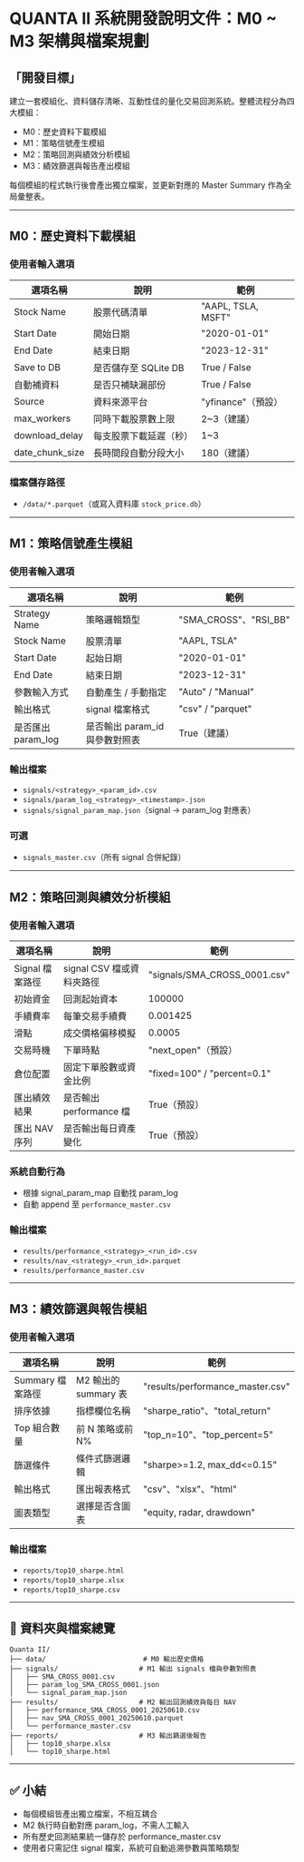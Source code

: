 # QUANTA II 系統開發說明文件：M0 ~ M3 架構與檔案規劃

## 「開發目標」

建立一套模組化、資料儲存清晰、互動性佳的量化交易回測系統。整體流程分為四大模組：

* M0：歷史資料下載模組
* M1：策略信號產生模組
* M2：策略回測與績效分析模組
* M3：績效篩選與報告產出模組

每個模組的程式執行後會產出獨立檔案，並更新對應的 Master Summary 作為全局彙整表。

---

## M0：歷史資料下載模組

### 使用者輸入選項

| 選項名稱              | 說明              | 範例                 |
| ----------------- | --------------- | ------------------ |
| Stock Name        | 股票代碼清單          | "AAPL, TSLA, MSFT" |
| Start Date        | 開始日期            | "2020-01-01"       |
| End Date          | 結束日期            | "2023-12-31"       |
| Save to DB        | 是否儲存至 SQLite DB | True / False       |
| 自動補資料             | 是否只補缺漏部份        | True / False       |
| Source            | 資料來源平台          | "yfinance"（預設）     |
| max_workers      | 同時下載股票數上限       | 2~3（建議）           |
| download_delay   | 每支股票下載延遲（秒）     | 1~3               |
| date_chunk_size | 長時間段自動分段大小      | 180（建議）            |

### 檔案儲存路徑

* `/data/*.parquet`（或寫入資料庫 `stock_price.db`）

---

## M1：策略信號產生模組

### 使用者輸入選項

| 選項名稱            | 說明                    | 範例                     |
| --------------- | --------------------- | ---------------------- |
| Strategy Name   | 策略邏輯類型                | "SMA_CROSS"、"RSI_BB" |
| Stock Name      | 股票清單                  | "AAPL, TSLA"           |
| Start Date      | 起始日期                  | "2020-01-01"           |
| End Date        | 結束日期                  | "2023-12-31"           |
| 參數輸入方式          | 自動產生 / 手動指定           | "Auto" / "Manual"      |
| 輸出格式            | signal 檔案格式           | "csv" / "parquet"      |
| 是否匯出 param_log | 是否輸出 param_id 與參數對照表 | True（建議）               |

### 輸出檔案

* `signals/<strategy>_<param_id>.csv`
* `signals/param_log_<strategy>_<timestamp>.json`
* `signals/signal_param_map.json`（signal → param_log 對應表）

### 可選

* `signals_master.csv`（所有 signal 合併紀錄）

---

## M2：策略回測與績效分析模組

### 使用者輸入選項

| 選項名稱        | 說明                 | 範例                             |
| ----------- | ------------------ | ------------------------------ |
| Signal 檔案路徑 | signal CSV 檔或資料夾路徑 | "signals/SMA_CROSS_0001.csv" |
| 初始資金        | 回測起始資本             | 100000                         |
| 手續費率        | 每筆交易手續費            | 0.001425                       |
| 滑點          | 成交價格偏移模擬           | 0.0005                         |
| 交易時機        | 下單時點               | "next_open"（預設）               |
| 倉位配置        | 固定下單股數或資金比例        | "fixed=100" / "percent=0.1"    |
| 匯出績效結果      | 是否輸出 performance 檔 | True（預設）                       |
| 匯出 NAV 序列   | 是否輸出每日資產變化         | True（預設）                       |

### 系統自動行為

* 根據 signal_param_map 自動找 param_log
* 自動 append 至 `performance_master.csv`

### 輸出檔案

* `results/performance_<strategy>_<run_id>.csv`
* `results/nav_<strategy>_<run_id>.parquet`
* `results/performance_master.csv`

---

## M3：績效篩選與報告模組

### 使用者輸入選項

| 選項名稱         | 說明               | 範例                                |
| ------------ | ---------------- | --------------------------------- |
| Summary 檔案路徑 | M2 輸出的 summary 表 | "results/performance_master.csv" |
| 排序依據         | 指標欄位名稱           | "sharpe_ratio"、"total_return"   |
| Top 組合數量     | 前 N 策略或前 N%      | "top_n=10"、"top_percent=5"      |
| 篩選條件         | 條件式篩選邏輯          | "sharpe>=1.2, max_dd<=0.15"      |
| 輸出格式         | 匯出報表格式           | "csv"、"xlsx"、"html"               |
| 圖表類型         | 選擇是否含圖表          | "equity, radar, drawdown"         |

### 輸出檔案

* `reports/top10_sharpe.html`
* `reports/top10_sharpe.xlsx`
* `reports/top10_sharpe.csv`

---

## 📁 資料夾與檔案總覽

```
Quanta II/
├── data/                        # M0 輸出歷史價格
├── signals/                    # M1 輸出 signals 檔與參數對照表
│   ├── SMA_CROSS_0001.csv
│   ├── param_log_SMA_CROSS_0001.json
│   └── signal_param_map.json
├── results/                    # M2 輸出回測績效與每日 NAV
│   ├── performance_SMA_CROSS_0001_20250610.csv
│   ├── nav_SMA_CROSS_0001_20250610.parquet
│   └── performance_master.csv
├── reports/                    # M3 輸出篩選後報告
│   ├── top10_sharpe.xlsx
│   └── top10_sharpe.html
```

---

## ✅ 小結

* 每個模組皆產出獨立檔案，不相互耦合
* M2 執行時自動對應 param_log，不需人工輸入
* 所有歷史回測結果統一儲存於 performance_master.csv
* 使用者只需記住 signal 檔案，系統可自動追溯參數與策略類型

